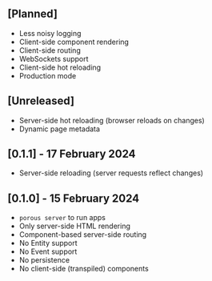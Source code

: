 ## [Planned]

- Less noisy logging
- Client-side component rendering
- Client-side routing
- WebSockets support
- Client-side hot reloading
- Production mode

## [Unreleased]

- Server-side hot reloading (browser reloads on changes)
- Dynamic page metadata

## [0.1.1] - 17 February 2024

- Server-side reloading (server requests reflect changes)

## [0.1.0] - 15 February 2024

- `porous server` to run apps
- Only server-side HTML rendering
- Component-based server-side routing
- No Entity support
- No Event support
- No persistence
- No client-side (transpiled) components

